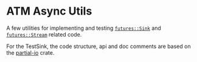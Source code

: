 # ATM Async Utils

A few utilities for implementing and testing [`futures::Sink`](https://docs.rs/futures/0.1.17/futures/sink/index.html) and [`futures::Stream`](https://docs.rs/futures/0.1.17/futures/stream/index.html) related code.

For the TestSink, the code structure, api and doc comments are based on the [partial-io](https://crates.io/crates/partial-io) crate.